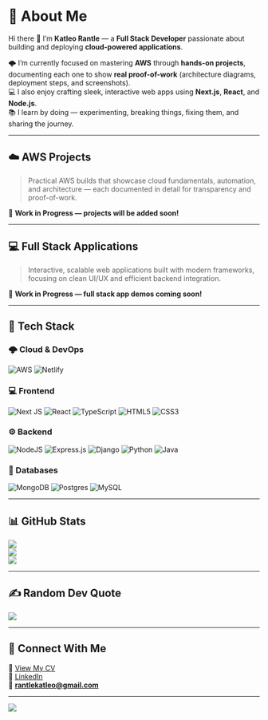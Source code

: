 # 💫 About Me  
Hi there 👋 I’m **Katleo Rantle** — a **Full Stack Developer** passionate about building and deploying **cloud-powered applications**.  

🌩️ I’m currently focused on mastering **AWS** through **hands-on projects**, documenting each one to show **real proof-of-work** (architecture diagrams, deployment steps, and screenshots).  
💻 I also enjoy crafting sleek, interactive web apps using **Next.js**, **React**, and **Node.js**.  
📚 I learn by doing — experimenting, breaking things, fixing them, and sharing the journey.  

---

## ☁️ AWS Projects  

> Practical AWS builds that showcase cloud fundamentals, automation, and architecture — each documented in detail for transparency and proof-of-work.

🚧 **Work in Progress — projects will be added soon!**

<!--
<div align="center">

| Project | Description | Links |
|---|---|---|
| <img src="assets/aws-portfolio-architecture.png" width="240" alt="Serverless Portfolio Architecture"/> <br> **Serverless Portfolio Website** | Static portfolio site hosted on **AWS S3** and **CloudFront**, powered by **Lambda@Edge** for dynamic routing. CI/CD integrated via **GitHub Actions**. | [📄 Documentation (PDF)](docs/aws-portfolio-docs.pdf) • [📂 Code](https://github.com/katleo-rantle/aws-portfolio) |
| <img src="assets/aws-ecs-architecture.png" width="240" alt="ECS Deployment Architecture"/> <br> **ECS Container Deployment** | Deployed a Node.js REST API on **AWS ECS (Fargate)** using **ECR**, **ALB**, and **CloudWatch** for scaling and monitoring. | [📄 Architecture PDF](docs/aws-ecs-deployment.pdf) • [📂 Code](https://github.com/katleo-rantle/aws-ecs-deployment) |
| <img src="assets/aws-s3-site.png" width="240" alt="S3 Static Hosting"/> <br> **S3 Static Hosting + CloudFront** | Hosted a React frontend with **HTTPS**, **DNS routing** via Route 53, and caching optimization with CloudFront. | [📄 Setup PDF](docs/aws-s3-static-site.pdf) • [📂 Code](https://github.com/katleo-rantle/aws-s3-static-hosting) |

</div>
-->

---

## 💻 Full Stack Applications  

> Interactive, scalable web applications built with modern frameworks, focusing on clean UI/UX and efficient backend integration.

🚧 **Work in Progress — full stack app demos coming soon!**

<!--
<div align="center">

| Project | Description | Links |
|---|---|---|
| <img src="assets/taskflow-preview.png" width="240" alt="TaskFlow Screenshot"/> <br> **TaskFlow – Productivity Dashboard** | Built with **Next.js**, **MongoDB**, and **Express**. Includes authentication, task analytics, and a clean dashboard UI. | [🌐 Live](https://taskflow.netlify.app) • [📂 Code](https://github.com/katleo-rantle/taskflow) |
| <img src="assets/budgetwise-preview.png" width="240" alt="BudgetWise Screenshot"/> <br> **BudgetWise – Expense Tracker** | Developed with **Django + React** and **Chart.js** for expense visualization. Designed to simplify budgeting and data insights. | [🌐 Live](https://budgetwise.netlify.app) • [📂 Code](https://github.com/katleo-rantle/budgetwise) |
| <img src="assets/devnotes-preview.png" width="240" alt="DevNotes Screenshot"/> <br> **DevNotes – Cloud Synced Notes** | Note-taking app with **speech-to-text** and **cloud sync**. Built using **Express**, **AWS DynamoDB**, and **S3** for storage. | [📂 Code](https://github.com/katleo-rantle/devnotes) |

</div>
-->

---

## 🧠 Tech Stack  

### 🌩️ Cloud & DevOps  
![AWS](https://img.shields.io/badge/AWS-%23FF9900.svg?style=for-the-badge&logo=amazon-aws&logoColor=white) ![Netlify](https://img.shields.io/badge/netlify-%23000000.svg?style=for-the-badge&logo=netlify&logoColor=#00C7B7)

### 💻 Frontend  
![Next JS](https://img.shields.io/badge/Next-black?style=for-the-badge&logo=next.js&logoColor=white) ![React](https://img.shields.io/badge/react-%2320232a.svg?style=for-the-badge&logo=react&logoColor=%2361DAFB) ![TypeScript](https://img.shields.io/badge/typescript-%23007ACC.svg?style=for-the-badge&logo=typescript&logoColor=white) ![HTML5](https://img.shields.io/badge/html5-%23E34F26.svg?style=for-the-badge&logo=html5&logoColor=white) ![CSS3](https://img.shields.io/badge/css3-%231572B6.svg?style=for-the-badge&logo=css3&logoColor=white)

### ⚙️ Backend  
![NodeJS](https://img.shields.io/badge/node.js-6DA55F?style=for-the-badge&logo=node.js&logoColor=white) ![Express.js](https://img.shields.io/badge/express.js-%23404d59.svg?style=for-the-badge&logo=express&logoColor=%2361DAFB) ![Django](https://img.shields.io/badge/django-%23092E20.svg?style=for-the-badge&logo=django&logoColor=white) ![Python](https://img.shields.io/badge/python-3670A0?style=for-the-badge&logo=python&logoColor=ffdd54) ![Java](https://img.shields.io/badge/java-%23ED8B00.svg?style=for-the-badge&logo=openjdk&logoColor=white)

### 🧩 Databases  
![MongoDB](https://img.shields.io/badge/MongoDB-%234ea94b.svg?style=for-the-badge&logo=mongodb&logoColor=white) ![Postgres](https://img.shields.io/badge/postgres-%23316192.svg?style=for-the-badge&logo=postgresql&logoColor=white) ![MySQL](https://img.shields.io/badge/mysql-4479A1.svg?style=for-the-badge&logo=mysql&logoColor=white)

---

## 📊 GitHub Stats  
![](https://github-readme-stats.vercel.app/api?username=katleo-rantle&theme=dark&hide_border=false&include_all_commits=true&count_private=true)  
![](https://nirzak-streak-stats.vercel.app/?user=katleo-rantle&theme=dark&hide_border=false)  
![](https://github-readme-stats.vercel.app/api/top-langs/?username=katleo-rantle&theme=dark&layout=compact)

---

## ✍️ Random Dev Quote  
![](https://quotes-github-readme.vercel.app/api?type=horizontal&theme=radical)

---

## 🧭 Connect With Me  
📄 [View My CV](https://www.canva.com/design/DAG24PI9YqU/SDeByk1hFA5Rt7YkcqZGzg/view)  
💼 [LinkedIn](https://www.linkedin.com/in/katleo-rantle)  
📧 **rantlekatleo@gmail.com**

---

[![](https://visitcount.itsvg.in/api?id=katleo-rantle&icon=0&color=0)](https://visitcount.itsvg.in)
